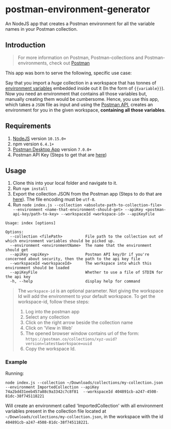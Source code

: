 # postman-environment-generator

An NodeJS app that creates a Postman environment for all the variable names in your Postman collection.

## Introduction

> For more information on Postman, Postman-collections and Postman-environments, check out [Postman](https://www.getpostman.com)

This app was born to serve the following, specific use case:

Say that you import a _huge_ collection in a workspace that has tonnes of [environment variables](https://learning.getpostman.com/docs/postman/environments_and_globals/variables/) embedded inside out it (In the form of `{{variable}}`). Now you need an environment that contains all those variables but, manually creating them would be cumbersome. Hence, you use this app, which takes a `JSON` file as input and using the [Postman API](https://docs.api.getpostman.com/?version=latest), creates an environment for you in the given workspace, **containing all those variables**.

## Requirements

1. [NodeJS](https://nodejs.org/dist/v10.16.0/node-v10.16.0.pkg) version `10.15.0+` 
2. npm version `6.4.1+`
3. [Postman Desktop App](https://www.getpostman.com/downloads/) version `7.0.0+`
4. Postman API Key (Steps to get that are [here](https://learning.getpostman.com/docs/postman/postman_api/intro_api/))

## Usage 

1. Clone this into your local folder and navigate to it.
2. Run `npm install`
2. Export the collection JSON from the Postman app (Steps to do that are [here](https://learning.getpostman.com/docs/postman/collections/data_formats/#exporting-postman-data)). The file encoding must be `utf-8`. 
3. Run `node index.js --collection <absolute-path-to-collection-file> --environment <name-that-environment-should-get> --apiKey <postman-api-key/path-to-key> --workspaceId <workspace-id> --apiKeyFile`

```
Usage: index [options]

Options:
  --collection <filePath>          File path to the collection out of which environment variables should be picked up.
  --environment <environmentName>  The name that the environment should get
  --apiKey <apiKey>                Postman API key/Or if you're concerned about security, then the path to the api key file
  --workspaceId <workspaceId>      The workspace into which this environment should be loaded
  --apiKeyFile                     Whether to use a file of STDIN for the api key
  -h, --help                       display help for command
```

> The `workspace-id` is an optional parameter. Not giving the workspace Id will add the environment to your default workspace. To get the workspace-id, follow these steps:
> 1. Log into the postman app
> 2. Select any collection
> 3. Click on the right arrow beside the collection name
> 4. Click on 'View in Web'
> 5. The opened browser window contains url of the form: `https://postman.co/collections/xyz-uuid?version=latest&workspace=uuid`
> 6. Copy the workspace Id.

### Example

Running:
```
node index.js --collection ~/Downloads/collections/my-collection.json --environment ImportedCollection --apiKey 74a2bdd31eeb457a88c9a3342c7c8f81  --workspaceId 404891cb-a247-4508-81dc-38f745118221
```

Will create an environment called 'ImportedCollection' with all environment variables present in the collection file located at `~/Downloads/collections/my-collection.json`, in the workspace with the id `404891cb-a247-4508-81dc-38f745118221`.
